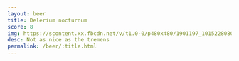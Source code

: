 ```yaml
---
layout: beer
title: Delerium nocturnum
score: 8
img: https://scontent.xx.fbcdn.net/v/t1.0-0/p480x480/1901197_10152280800558745_1902963784_n.jpg?oh=019cc9e1810cef11d33301ecc91b64ed&oe=59147EB5
desc: Not as nice as the tremens
permalink: /beer/:title.html
---
```

